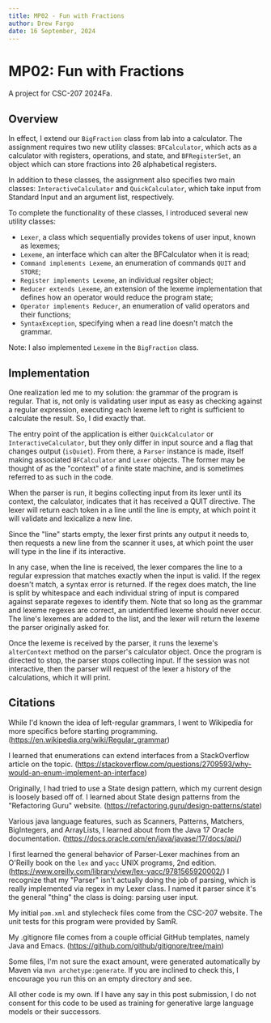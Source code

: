 ```yaml
---
title: MP02 - Fun with Fractions
author: Drew Fargo
date: 16 September, 2024
---
```


# MP02: Fun with Fractions

A project for CSC-207 2024Fa.

## Overview

In effect, I extend our `BigFraction` class from lab into a calculator.
The assignment requires two new utility classes: `BFCalculator`, which acts as a calculator
with registers, operations, and state, and `BFRegisterSet`, an object which can store 
fractions into 26 alphabetical registers.

In addition to these classes, the assignment also specifies two main classes:
`InteractiveCalculator` and `QuickCalculator`, which take input from Standard Input
and an argument list, respectively.

To complete the functionality of these classes, I introduced several
new utility classes:

- `Lexer`, a class which sequentially provides tokens of user input, known as lexemes;
- `Lexeme`, an interface which can alter the BFCalculator when it is read;
- `Command implements Lexeme`, an enumeration of commands `QUIT` and `STORE`;
- `Register implements Lexeme`, an individual regsiter object;
- `Reducer extends Lexeme`, an extension of the lexeme implementation that defines
  how an operator would reduce the program state;
- `Operator implements Reducer`, an enumeration of valid operators and their functions;
- `SyntaxException`, specifying when a read line doesn't match the grammar.

Note: I also implemented `Lexeme` in the `BigFraction` class.

## Implementation

One realization led me to my solution: the grammar of the program is regular.
That is, not only is validating user input as easy as checking against a regular expression,
executing each lexeme left to right is sufficient to calculate the result.
So, I did exactly that.

The entry point of the application is either `QuickCalculator` or `InteractiveCalculator`,
but they only differ in input source and a flag that changes output (`isQuiet`).
From there, a `Parser` instance is made, 
itself making associated `BFCalculator` and `Lexer` objects.
The former may be thought of as the "context" of a finite state machine, and is sometimes
referred to as such in the code.

When the parser is run, it begins collecting input from its lexer until its context,
the calculator, indicates that it has received a QUIT directive.
The lexer will return each token in a line until the line is empty, at which point
it will validate and lexicalize a new line.

Since the "line" starts empty, the lexer first prints any output it needs to, 
then requests a new line from the scanner it uses, at which point the user will 
type in the line if its interactive.

In any case, when the line is received, the lexer compares the line to a regular expression
that matches exactly when the input is valid.
If the regex doesn't match, a syntax error is returned.
If the regex does match, the line is split by whitespace and each individual string
of input is compared against separate regexes to identify them. Note that
so long as the grammar and lexeme regexes are correct, an unidentified lexeme should
never occur. The line's lexemes are added to the list, and the lexer will return
the lexeme the parser originally asked for.

Once the lexeme is received by the parser, it runs the lexeme's `alterContext` method
on the parser's calculator object. Once the program is directed to stop, the parser
stops collecting input. If the session was not interactive, then the parser
will request of the lexer a history of the calculations, which it will print.

## Citations

While I'd known the idea of left-regular grammars, I went to Wikipedia for more
specifics before starting programming. (https://en.wikipedia.org/wiki/Regular_grammar)

I learned that enumerations can extend interfaces from a StackOverflow article on the topic.
(https://stackoverflow.com/questions/2709593/why-would-an-enum-implement-an-interface)

Originally, I had tried to use a State design pattern, which my current
design is loosely based off of. I learned about State design patterns from the
"Refactoring Guru" website.
(https://refactoring.guru/design-patterns/state)

Various java language features, such as Scanners, Patterns, Matchers, BigIntegers, 
and ArrayLists, I learned about from the Java 17 Oracle documentation.
(https://docs.oracle.com/en/java/javase/17/docs/api/)

I first learned the general behavior of Parser-Lexer machines from an O'Reilly book
on the `lex` and `yacc` UNIX programs, 2nd edition.
(https://www.oreilly.com/library/view/lex-yacc/9781565920002/)
I recognize that my "Parser" isn't actually doing the job of parsing, which is
really implemented via regex in my Lexer class. I named it parser since it's the general
"thing" the class is doing: parsing user input.

My initial `pom.xml` and stylecheck files come from the CSC-207 website.
The unit tests for this program were provided by SamR.

My .gitignore file comes from a couple official GitHub templates, namely Java and Emacs.
(https://github.com/github/gitignore/tree/main)

Some files, I'm not sure the exact amount, were generated automatically by Maven via
`mvn archetype:generate`. If you are inclined to check this, I encourage you run this
on an empty directory and see.

All other code is my own. If I have any say in this post submission, I do not consent
for this code to be used as training for generative large language models or
their successors.
